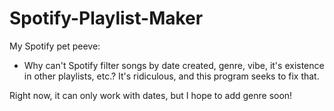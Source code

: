 # Spotify-Playlist-Maker

My Spotify pet peeve: 

- Why can't Spotify filter songs by date created, genre, vibe, it's existence in other playlists, etc.? It's ridiculous, and this program seeks to fix that. 

Right now, it can only work with dates, but I hope to add genre soon!
